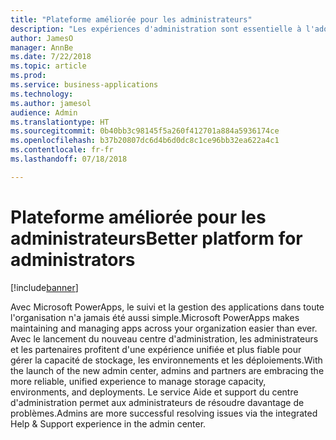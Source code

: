 ```yaml
---
title: "Plateforme améliorée pour les administrateurs"
description: "Les expériences d'administration sont essentielle à l'adoption d'une plateforme fiable."
author: JamesO
manager: AnnBe
ms.date: 7/22/2018
ms.topic: article
ms.prod: 
ms.service: business-applications
ms.technology: 
ms.author: jamesol
audience: Admin
ms.translationtype: HT
ms.sourcegitcommit: 0b40bb3c98145f5a260f412701a884a5936174ce
ms.openlocfilehash: b37b20807dc6d4b6d0dc8c1ce96bb32ea622a4c1
ms.contentlocale: fr-fr
ms.lasthandoff: 07/18/2018

---
```

# <a name="better-platform-for-administrators"></a><span data-ttu-id="07008-103">Plateforme améliorée pour les administrateurs</span><span class="sxs-lookup"><span data-stu-id="07008-103">Better platform for administrators</span></span>


[!include[banner](../../includes/banner.md)]

<span data-ttu-id="07008-104">Avec Microsoft PowerApps, le suivi et la gestion des applications dans toute l'organisation n'a jamais été aussi simple.</span><span class="sxs-lookup"><span data-stu-id="07008-104">Microsoft PowerApps makes maintaining and managing apps across your organization easier than ever.</span></span> <span data-ttu-id="07008-105">Avec le lancement du nouveau centre d'administration, les administrateurs et les partenaires profitent d'une expérience unifiée et plus fiable pour gérer la capacité de stockage, les environnements et les déploiements.</span><span class="sxs-lookup"><span data-stu-id="07008-105">With the launch of the new admin center, admins and partners are embracing the more reliable, unified experience to manage storage capacity, environments, and deployments.</span></span> <span data-ttu-id="07008-106">Le service Aide et support du centre d'administration permet aux administrateurs de résoudre davantage de problèmes.</span><span class="sxs-lookup"><span data-stu-id="07008-106">Admins are more successful resolving issues via the integrated Help & Support experience in the admin center.</span></span>

